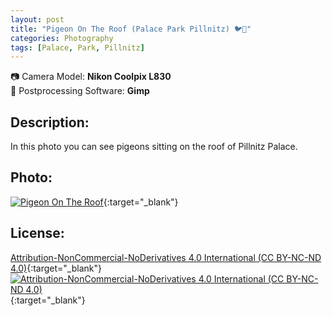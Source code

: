 ```yaml
---
layout: post
title: "Pigeon On The Roof (Palace Park Pillnitz) 🐦🏰"
categories: Photography
tags: [Palace, Park, Pillnitz]
---
```

📷 Camera Model: **Nikon Coolpix L830**<br />
💾 Postprocessing Software: **Gimp**
## Description:
In this photo you can see pigeons sitting on the roof of Pillnitz Palace.
## Photo:
[![Pigeon On The Roof](https://live.staticflickr.com/65535/51964762696_2b0e6d4a96_c_d.jpg)](https://www.flickr.com/photos/mike_ravenblack/51964762696){:target="_blank"}
## License:
[Attribution-NonCommercial-NoDerivatives 4.0 International (CC BY-NC-ND 4.0)](https://creativecommons.org/licenses/by-nc-nd/4.0/){:target="_blank"} \
[![Attribution-NonCommercial-NoDerivatives 4.0 International (CC BY-NC-ND 4.0)](https://i.creativecommons.org/l/by-nc-nd/4.0/88x31.png)](http://creativecommons.org/licenses/by-nc-nd/4.0/){:target="_blank"}